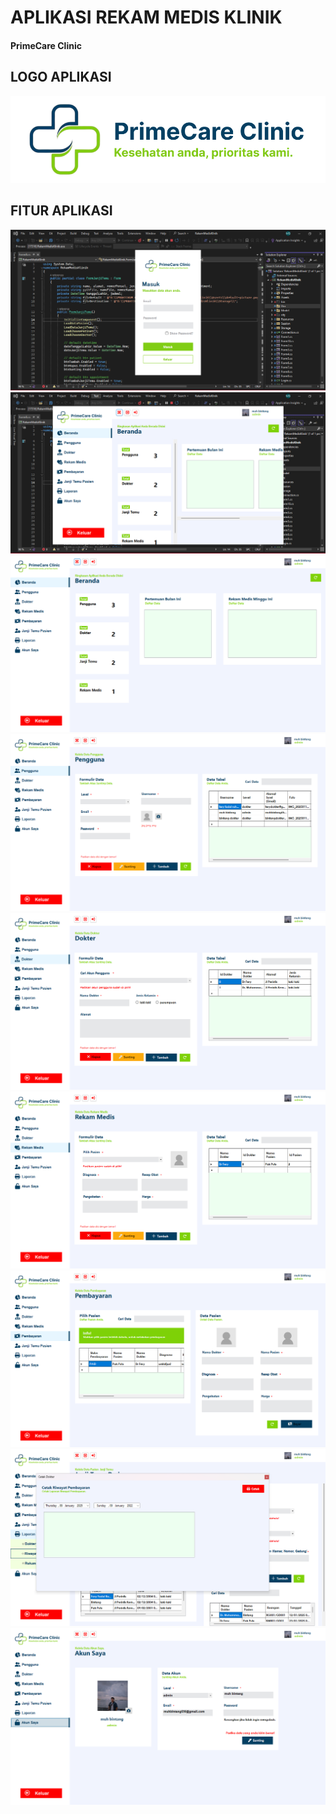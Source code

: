 # APLIKASI REKAM MEDIS KLINIK

#### PrimeCare Clinic

## LOGO APLIKASI

<img src="https://github.com/M-BintangR/RekamMedisKlinik/blob/main/Doc/logo.png" alt="logo-aplikasi">

## FITUR APLIKASI

<img src="https://github.com/M-BintangR/RekamMedisKlinik/blob/main/Doc/login.png" alt="login">
<img src="https://github.com/M-BintangR/RekamMedisKlinik/blob/main/Doc/open.png" alt="open">
<img src="https://github.com/M-BintangR/RekamMedisKlinik/blob/main/Doc/beranda.png" alt="beranda">
<img src="https://github.com/M-BintangR/RekamMedisKlinik/blob/main/Doc/pengguna.png" alt="pengguna">
<img src="https://github.com/M-BintangR/RekamMedisKlinik/blob/main/Doc/dokter.png" alt="dokter">
<img src="https://github.com/M-BintangR/RekamMedisKlinik/blob/main/Doc/rekam medis.png" alt="rekam medis">
<img src="https://github.com/M-BintangR/RekamMedisKlinik/blob/main/Doc/pembayaran.png" alt="pembayaran">
<img src="https://github.com/M-BintangR/RekamMedisKlinik/blob/main/Doc/cetak.png" alt="cetak">
<img src="https://github.com/M-BintangR/RekamMedisKlinik/blob/main/Doc/akun saya.png" alt="akun saya">
